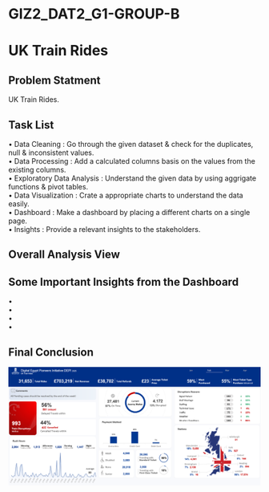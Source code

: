# GIZ2_DAT2_G1-GROUP-B

# UK Train Rides

## Problem Statment

UK Train Rides.

## Task List

• Data Cleaning : Go through the given dataset & check for the duplicates, null & inconsistent values.<br />
• Data Processing : Add a calculated columns basis on the values from the existing columns.<br />
• Exploratory Data Analysis : Understand the given data by using aggrigate functions & pivot tables.<br />
• Data Visualization : Crate a appropriate charts to understand the data easily.<br />
• Dashboard : Make a dashboard by placing a different charts on a single page.<br />
• Insights : Provide a relevant insights to the stakeholders.

## Overall Analysis View

## Some Important Insights from the Dashboard

• <br />
• <br />
• <br />
•

## Final Conclusion

![image](https://github.com/MustafaShesh/GIZ2_DAT2_G1-GROUP-B/blob/main/UK%20Train%20Rides/Materials/Screenshot.png)
